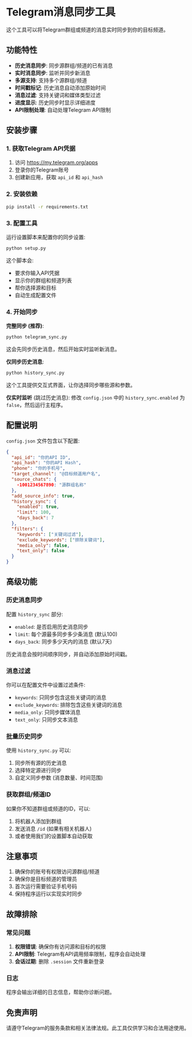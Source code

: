 # Telegram消息同步工具

这个工具可以将Telegram群组或频道的消息实时同步到你的目标频道。

## 功能特性

- **历史消息同步**: 同步源群组/频道的已有消息
- **实时消息同步**: 监听并同步新消息
- **多源支持**: 支持多个源群组/频道
- **时间戳标记**: 历史消息自动添加原始时间
- **消息过滤**: 支持关键词和媒体类型过滤
- **进度显示**: 历史同步时显示详细进度
- **API限制处理**: 自动处理Telegram API限制

## 安装步骤

### 1. 获取Telegram API凭据

1. 访问 https://my.telegram.org/apps
2. 登录你的Telegram账号
3. 创建新应用，获取 `api_id` 和 `api_hash`

### 2. 安装依赖

```bash
pip install -r requirements.txt
```

### 3. 配置工具

运行设置脚本来配置你的同步设置:

```bash
python setup.py
```

这个脚本会:
- 要求你输入API凭据
- 显示你的群组和频道列表
- 帮你选择源和目标
- 自动生成配置文件

### 4. 开始同步

**完整同步 (推荐)**:
```bash
python telegram_sync.py
```
这会先同步历史消息，然后开始实时监听新消息。

**仅同步历史消息**:
```bash
python history_sync.py
```
这个工具提供交互式界面，让你选择同步哪些源和参数。

**仅实时监听** (跳过历史消息):
修改 `config.json` 中的 `history_sync.enabled` 为 `false`，然后运行主程序。

## 配置说明

`config.json` 文件包含以下配置:

```json
{
  "api_id": "你的API ID",
  "api_hash": "你的API Hash",
  "phone": "你的手机号",
  "target_channel": "@目标频道用户名",
  "source_chats": {
    -1001234567890: "源群组名称"
  },
  "add_source_info": true,
  "history_sync": {
    "enabled": true,
    "limit": 100,
    "days_back": 7
  },
  "filters": {
    "keywords": ["关键词过滤"],
    "exclude_keywords": ["排除关键词"],
    "media_only": false,
    "text_only": false
  }
}
```

## 高级功能

### 历史消息同步

配置 `history_sync` 部分:

- `enabled`: 是否启用历史消息同步
- `limit`: 每个源最多同步多少条消息 (默认100)
- `days_back`: 同步多少天内的消息 (默认7天)

历史消息会按时间顺序同步，并自动添加原始时间戳。

### 消息过滤

你可以在配置文件中设置过滤条件:

- `keywords`: 只同步包含这些关键词的消息
- `exclude_keywords`: 排除包含这些关键词的消息
- `media_only`: 只同步媒体消息
- `text_only`: 只同步文本消息

### 批量历史同步

使用 `history_sync.py` 可以:

1. 同步所有源的历史消息
2. 选择特定源进行同步
3. 自定义同步参数 (消息数量、时间范围)

### 获取群组/频道ID

如果你不知道群组或频道的ID，可以:

1. 将机器人添加到群组
2. 发送消息 `/id` (如果有相关机器人)
3. 或者使用我们的设置脚本自动获取

## 注意事项

1. 确保你的账号有权限访问源群组/频道
2. 确保你是目标频道的管理员
3. 首次运行需要验证手机号码
4. 保持程序运行以实现实时同步

## 故障排除

### 常见问题

1. **权限错误**: 确保你有访问源和目标的权限
2. **API限制**: Telegram有API调用频率限制，程序会自动处理
3. **会话过期**: 删除 `.session` 文件重新登录

### 日志

程序会输出详细的日志信息，帮助你诊断问题。

## 免责声明

请遵守Telegram的服务条款和相关法律法规。此工具仅供学习和合法用途使用。